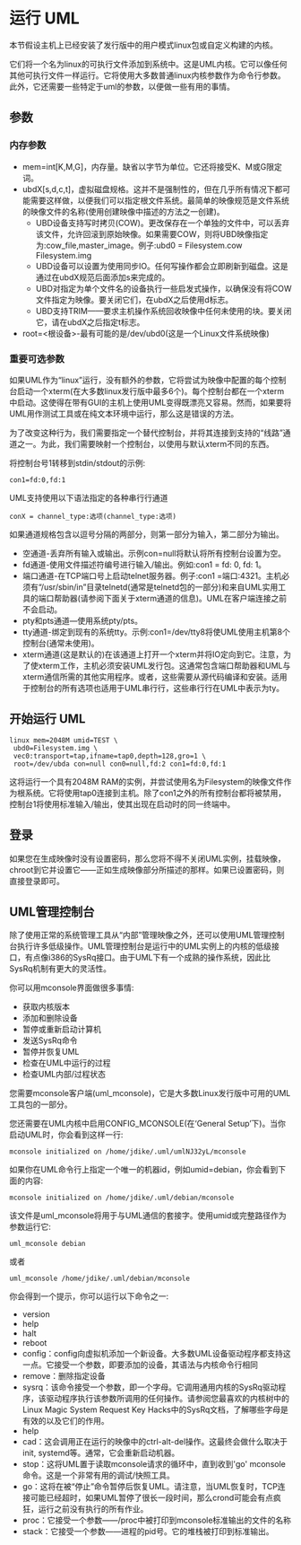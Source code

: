 # 运行 UML

本节假设主机上已经安装了发行版中的用户模式linux包或自定义构建的内核。

它们将一个名为linux的可执行文件添加到系统中。这是UML内核。它可以像任何其他可执行文件一样运行。它将使用大多数普通linux内核参数作为命令行参数。此外，它还需要一些特定于uml的参数，以便做一些有用的事情。

## 参数

### 内存参数

- mem=int[K,M,G]，内存量。缺省以字节为单位。它还将接受K、M或G限定词。
- ubdX[s,d,c,t]，虚拟磁盘规格。这并不是强制性的，但在几乎所有情况下都可能需要这样做，以便我们可以指定根文件系统。最简单的映像规范是文件系统的映像文件的名称(使用创建映像中描述的方法之一创建)。
    - UBD设备支持写时拷贝(COW)。更改保存在一个单独的文件中，可以丢弃该文件，允许回滚到原始映像。如果需要COW，则将UBD映像指定为:cow_file,master_image。例子:ubd0 = Filesystem.cow Filesystem.img
    - UBD设备可以设置为使用同步IO。任何写操作都会立即刷新到磁盘。这是通过在ubdX规范后面添加s来完成的。
    - UBD对指定为单个文件名的设备执行一些启发式操作，以确保没有将COW文件指定为映像。要关闭它们，在ubdX之后使用d标志。
    - UBD支持TRIM——要求主机操作系统回收映像中任何未使用的块。要关闭它，请在ubdX之后指定t标志。
- root=<根设备>-最有可能的是/dev/ubd0(这是一个Linux文件系统映像)

### 重要可选参数

如果UML作为“linux”运行，没有额外的参数，它将尝试为映像中配置的每个控制台启动一个xterm(在大多数linux发行版中最多6个)。每个控制台都在一个xterm中启动。这使得在带有GUI的主机上使用UML变得既漂亮又容易。然而，如果要将UML用作测试工具或在纯文本环境中运行，那么这是错误的方法。

为了改变这种行为，我们需要指定一个替代控制台，并将其连接到支持的“线路”通道之一。为此，我们需要映射一个控制台，以使用与默认xterm不同的东西。

将控制台号1转移到stdin/stdout的示例:
```
con1=fd:0,fd:1
```

UML支持使用以下语法指定的各种串行行通道

```
conX = channel_type:选项(channel_type:选项)
```
如果通道规格包含以逗号分隔的两部分，则第一部分为输入，第二部分为输出。

- 空通道-丢弃所有输入或输出。示例con=null将默认将所有控制台设置为空。
- fd通道-使用文件描述符编号进行输入/输出。例如:con1 = fd: 0, fd: 1。
- 端口通道-在TCP端口号上启动telnet服务器。例子:con1 =端口:4321。主机必须有“/usr/sbin/in”目录telnetd(通常是telnetd包的一部分)和来自UML实用工具的端口帮助器(请参阅下面关于xterm通道的信息)。UML在客户端连接之前不会启动。
- pty和pts通道—使用系统pty/pts。
- tty通道-绑定到现有的系统tty。示例:con1=/dev/tty8将使UML使用主机第8个控制台(通常未使用)。
- xterm通道(这是默认的)在该通道上打开一个xterm并将IO定向到它。注意，为了使xterm工作，主机必须安装UML发行包。这通常包含端口帮助器和UML与xterm通信所需的其他实用程序。或者，这些需要从源代码编译和安装。适用于控制台的所有选项也适用于UML串行行，这些串行行在UML中表示为ty。

## 开始运行 UML

```
linux mem=2048M umid=TEST \
 ubd0=Filesystem.img \
 vec0:transport=tap,ifname=tap0,depth=128,gro=1 \
 root=/dev/ubda con=null con0=null,fd:2 con1=fd:0,fd:1
```
这将运行一个具有2048M RAM的实例，并尝试使用名为Filesystem的映像文件作为根系统。它将使用tap0连接到主机。除了con1之外的所有控制台都将被禁用，控制台1将使用标准输入/输出，使其出现在启动时的同一终端中。

## 登录

如果您在生成映像时没有设置密码，那么您将不得不关闭UML实例，挂载映像，chroot到它并设置它——正如生成映像部分所描述的那样。如果已设置密码，则直接登录即可。

## UML管理控制台

除了使用正常的系统管理工具从“内部”管理映像之外，还可以使用UML管理控制台执行许多低级操作。UML管理控制台是运行中的UML实例上的内核的低级接口，有点像i386的SysRq接口。由于UML下有一个成熟的操作系统，因此比SysRq机制有更大的灵活性。

你可以用mconsole界面做很多事情:
- 获取内核版本
- 添加和删除设备
- 暂停或重新启动计算机
- 发送SysRq命令
- 暂停并恢复UML
- 检查在UML中运行的过程
- 检查UML内部/过程状态

您需要mconsole客户端(uml_mconsole)，它是大多数Linux发行版中可用的UML工具包的一部分。

您还需要在UML内核中启用CONFIG_MCONSOLE(在‘General Setup’下)。当你启动UML时，你会看到这样一行:

```
mconsole initialized on /home/jdike/.uml/umlNJ32yL/mconsole
```

如果你在UML命令行上指定一个唯一的机器id，例如umid=debian，你会看到下面的内容:

```
mconsole initialized on /home/jdike/.uml/debian/mconsole
```

该文件是uml_mconsole将用于与UML通信的套接字。使用umid或完整路径作为参数运行它:
```shell
uml_mconsole debian
```

或者

```shell
uml_mconsole /home/jdike/.uml/debian/mconsole
```

你会得到一个提示，你可以运行以下命令之一:

- version
- help
- halt
- reboot
- config：config向虚拟机添加一个新设备。大多数UML设备驱动程序都支持这一点。它接受一个参数，即要添加的设备，其语法与内核命令行相同
- remove：删除指定设备
- sysrq：该命令接受一个参数，即一个字母。它调用通用内核的SysRq驱动程序，该驱动程序执行该参数所调用的任何操作。请参阅您最喜欢的内核树中的Linux Magic System Request Key Hacks中的SysRq文档，了解哪些字母是有效的以及它们的作用。
- help
- cad：这会调用正在运行的映像中的ctrl-alt-del操作。这最终会做什么取决于init, systemd等。通常，它会重新启动机器。
- stop：这将UML置于读取mconsole请求的循环中，直到收到'go' mconsole命令。这是一个非常有用的调试/快照工具。
- go：这将在被“停止”命令暂停后恢复UML。请注意，当UML恢复时，TCP连接可能已经超时，如果UML暂停了很长一段时间，那么crond可能会有点疯狂，运行之前没有执行的所有作业。
- proc：它接受一个参数——/proc中被打印到mconsole标准输出的文件的名称
- stack：它接受一个参数——进程的pid号。它的堆栈被打印到标准输出。


